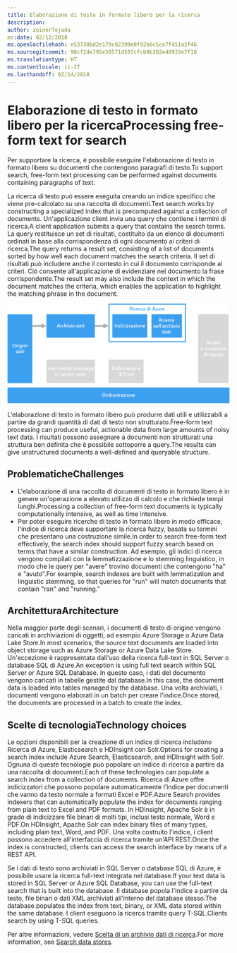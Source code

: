 ```yaml
---
title: Elaborazione di testo in formato libero per la ricerca
description: 
author: zoinerTejada
ms:date: 02/12/2018
ms.openlocfilehash: e53730bd2e179c82399e0f92b6c5ce7f451a2f46
ms.sourcegitcommit: 90cf2de795e50571d597cfcb9b302e48933e7f18
ms.translationtype: HT
ms.contentlocale: it-IT
ms.lasthandoff: 02/14/2018
---
```

# <a name="processing-free-form-text-for-search"></a><span data-ttu-id="407ae-102">Elaborazione di testo in formato libero per la ricerca</span><span class="sxs-lookup"><span data-stu-id="407ae-102">Processing free-form text for search</span></span>

<span data-ttu-id="407ae-103">Per supportare la ricerca, è possibile eseguire l'elaborazione di testo in formato libero su documenti che contengono paragrafi di testo.</span><span class="sxs-lookup"><span data-stu-id="407ae-103">To support search, free-form text processing can be performed against documents containing paragraphs of text.</span></span>

<span data-ttu-id="407ae-104">La ricerca di testo può essere eseguita creando un indice specifico che viene pre-calcolato su una raccolta di documenti.</span><span class="sxs-lookup"><span data-stu-id="407ae-104">Text search works by constructing a specialized index that is precomputed against a collection of documents.</span></span> <span data-ttu-id="407ae-105">Un'applicazione client invia una query che contiene i termini di ricerca.</span><span class="sxs-lookup"><span data-stu-id="407ae-105">A client application submits a query that contains the search terms.</span></span> <span data-ttu-id="407ae-106">La query restituisce un set di risultati, costituito da un elenco di documenti ordinati in base alla corrispondenza di ogni documento ai criteri di ricerca.</span><span class="sxs-lookup"><span data-stu-id="407ae-106">The query returns a result set, consisting of a list of documents sorted by how well each document matches the search criteria.</span></span> <span data-ttu-id="407ae-107">Il set di risultati può includere anche il contesto in cui il documento corrisponde ai criteri. Ciò consente all'applicazione di evidenziare nel documento la frase corrispondente.</span><span class="sxs-lookup"><span data-stu-id="407ae-107">The result set may also include the context in which the document matches the criteria, which enables the application to highlight the matching phrase in the document.</span></span> 

![](./images/search-pipeline.png)

<span data-ttu-id="407ae-108">L'elaborazione di testo in formato libero può produrre dati utili e utilizzabili a partire da grandi quantità di dati di testo non strutturato.</span><span class="sxs-lookup"><span data-stu-id="407ae-108">Free-form text processing can produce useful, actionable data from large amounts of noisy text data.</span></span> <span data-ttu-id="407ae-109">I risultati possono assegnare a documenti non strutturati una struttura ben definita che è possibile sottoporre a query.</span><span class="sxs-lookup"><span data-stu-id="407ae-109">The results can give unstructured documents a well-defined and queryable structure.</span></span>


## <a name="challenges"></a><span data-ttu-id="407ae-110">Problematiche</span><span class="sxs-lookup"><span data-stu-id="407ae-110">Challenges</span></span>

- <span data-ttu-id="407ae-111">L'elaborazione di una raccolta di documenti di testo in formato libero è in genere un'operazione a elevato utilizzo di calcolo e che richiede tempi lunghi.</span><span class="sxs-lookup"><span data-stu-id="407ae-111">Processing a collection of free-form text documents is typically computationally intensive, as well as time intensive.</span></span>
- <span data-ttu-id="407ae-112">Per poter eseguire ricerche di testo in formato libero in modo efficace, l'indice di ricerca deve supportare la ricerca fuzzy, basata su termini che presentano una costruzione simile.</span><span class="sxs-lookup"><span data-stu-id="407ae-112">In order to search free-form text effectively, the search index should support fuzzy search based on terms that have a similar construction.</span></span> <span data-ttu-id="407ae-113">Ad esempio, gli indici di ricerca vengono compilati con la lemmatizzazione e lo stemming linguistico, in modo che le query per "avere" trovino documenti che contengono "ha" e "avuto".</span><span class="sxs-lookup"><span data-stu-id="407ae-113">For example, search indexes are built with lemmatization and linguistic stemming, so that queries for "run" will match documents that contain "ran" and "running."</span></span>

## <a name="architecture"></a><span data-ttu-id="407ae-114">Architettura</span><span class="sxs-lookup"><span data-stu-id="407ae-114">Architecture</span></span>

<span data-ttu-id="407ae-115">Nella maggior parte degli scenari, i documenti di testo di origine vengono caricati in archiviazioni di oggetti, ad esempio Azure Storage o Azure Data Lake Store.</span><span class="sxs-lookup"><span data-stu-id="407ae-115">In most scenarios, the source text documents are loaded into object storage such as Azure Storage or Azure Data Lake Store.</span></span> <span data-ttu-id="407ae-116">Un'eccezione è rappresentata dall'uso della ricerca full-text in SQL Server o database SQL di Azure.</span><span class="sxs-lookup"><span data-stu-id="407ae-116">An exception is using full text search within SQL Server or Azure SQL Database.</span></span> <span data-ttu-id="407ae-117">In questo caso, i dati del documento vengono caricati in tabelle gestite dal database.</span><span class="sxs-lookup"><span data-stu-id="407ae-117">In this case, the document data is loaded into tables managed by the database.</span></span> <span data-ttu-id="407ae-118">Una volta archiviati, i documenti vengono elaborati in un batch per creare l'indice.</span><span class="sxs-lookup"><span data-stu-id="407ae-118">Once stored, the documents are processed in a batch to create the index.</span></span>

## <a name="technology-choices"></a><span data-ttu-id="407ae-119">Scelte di tecnologia</span><span class="sxs-lookup"><span data-stu-id="407ae-119">Technology choices</span></span>

<span data-ttu-id="407ae-120">Le opzioni disponibili per la creazione di un indice di ricerca includono Ricerca di Azure, Elasticsearch e HDInsight con Solr.</span><span class="sxs-lookup"><span data-stu-id="407ae-120">Options for creating a search index include Azure Search, Elasticsearch, and HDInsight with Solr.</span></span> <span data-ttu-id="407ae-121">Ognuna di queste tecnologie può popolare un indice di ricerca a partire da una raccolta di documenti.</span><span class="sxs-lookup"><span data-stu-id="407ae-121">Each of these technologies can populate a search index from a collection of documents.</span></span> <span data-ttu-id="407ae-122">Ricerca di Azure offre indicizzatori che possono popolare automaticamente l'indice per documenti che vanno da testo normale a formati Excel e PDF.</span><span class="sxs-lookup"><span data-stu-id="407ae-122">Azure Search provides indexers that can automatically populate the index for documents ranging from plain text to Excel and PDF formats.</span></span> <span data-ttu-id="407ae-123">In HDInsight, Apache Solr è in grado di indicizzare file binari di molti tipi, inclusi testo normale, Word e PDF.</span><span class="sxs-lookup"><span data-stu-id="407ae-123">On HDInsight, Apache Solr can index binary files of many types, including plain text, Word, and PDF.</span></span> <span data-ttu-id="407ae-124">Una volta costruito l'indice, i client possono accedere all'interfaccia di ricerca tramite un'API REST.</span><span class="sxs-lookup"><span data-stu-id="407ae-124">Once the index is constructed, clients can access the search interface by means of a REST API.</span></span> 

<span data-ttu-id="407ae-125">Se i dati di testo sono archiviati in SQL Server o database SQL di Azure, è possibile usare la ricerca full-text integrata nel database.</span><span class="sxs-lookup"><span data-stu-id="407ae-125">If your text data is stored in SQL Server or Azure SQL Database, you can use the full-text search that is built into the database.</span></span> <span data-ttu-id="407ae-126">Il database popola l'indice a partire da testo, file binari o dati XML archiviati all'interno del database stesso.</span><span class="sxs-lookup"><span data-stu-id="407ae-126">The database populates the index from text, binary, or XML data stored within the same database.</span></span> <span data-ttu-id="407ae-127">I client eseguono la ricerca tramite query T-SQL.</span><span class="sxs-lookup"><span data-stu-id="407ae-127">Clients search by using T-SQL queries.</span></span> 

<span data-ttu-id="407ae-128">Per altre informazioni, vedere [Scelta di un archivio dati di ricerca](../technology-choices/search-options.md).</span><span class="sxs-lookup"><span data-stu-id="407ae-128">For more information, see [Search data stores](../technology-choices/search-options.md).</span></span>
